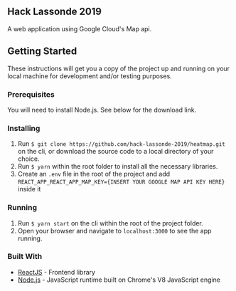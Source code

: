 ## Hack Lassonde 2019
A web application using Google Cloud's Map api.

## Getting Started
These instructions will get you a copy of the project up and running on your local machine for development and/or testing purposes.

### Prerequisites
You will need to install Node.js. See below for the download link.

### Installing
1. Run ```$ git clone https://github.com/hack-lassonde-2019/heatmap.git``` on the cli, or download the source code to a local directory of your choice.
2. Run ```$ yarn``` within the root folder to install all the necessary libraries.
3. Create an ```.env``` file in the root of the project and add ```REACT_APP_REACT_APP_MAP_KEY={INSERT YOUR GOOGLE MAP API KEY HERE}``` inside it 

### Running
1. Run ```$ yarn start``` on the cli within the root of the project folder.
2. Open your browser and navigate to ```localhost:3000``` to see the app running.

### Built With
* [ReactJS](https://reactjs.org/) - Frontend library
* [Node.js](https://nodejs.org/en/) - JavaScript runtime built on Chrome's V8 JavaScript engine
